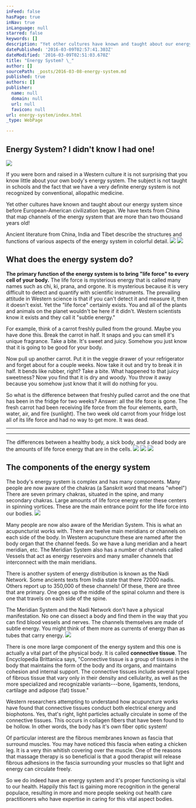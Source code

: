 ```yaml
---
inFeed: false
hasPage: true
inNav: true
inLanguage: null
starred: false
keywords: []
description: "Yet other cultures have known and taught about our energy system since before European-American civilization began. \_We have texts from China that map channels of the energy system that are more than two thousand years old!"
datePublished: '2016-03-09T02:57:41.303Z'
dateModified: '2016-03-09T02:51:03.670Z'
title: "Energy System? \_"
author: []
sourcePath: _posts/2016-03-08-energy-system.md
published: true
authors: []
publisher:
  name: null
  domain: null
  url: null
  favicon: null
url: energy-system/index.html
_type: WebPage

---
```

## Energy System?  I didn't know I had one!
![](https://s3-us-west-2.amazonaws.com/the-grid-img/p/ec4266b443df30187553486ccc22f45a5e0c3774.jpg)

If you were born and raised in a Western culture it is not surprising that you know little about your own body's energy system.  The subject is not taught in schools and the fact that we have a very definite energy system is not recognized by conventional, allopathic medicine.

Yet other cultures have known and taught about our energy system since before European-American civilization began.  We have texts from China that map channels of the energy system that are more than two thousand years old!

Ancient literature from China, India and Tibet describe the structures and functions of various aspects of the energy system in colorful detail.
![](https://the-grid-user-content.s3-us-west-2.amazonaws.com/4c65ec02-b96f-478d-ab6f-82b8a0b44c72.jpg)
![](https://s3-us-west-2.amazonaws.com/the-grid-img/p/087943068869ce77ac3814c044e8d8572a6cbe2d.jpg)

## What does the energy system do?

**The primary function of the energy system is to bring "life force" to every cell of your body.** The life force is mysterious energy that is called many names such as chi, ki, prana, and orgone.  It is mysterious because it is very difficult to detect and quantify with scientific instruments.  The prevailing attitude in Western science is that if you can't detect it and measure it, then it doesn't exist.  Yet the "life force" certainly exists.  You and all of the plants and animals on the planet wouldn't be here if it didn't.  Western scientists know it exists and they call it "subtle energy." 

For example, think of a carrot freshly pulled from the ground.  Maybe you have done this.  Break the carrot in half.  It snaps and you can smell it's unique fragrance.  Take a bite.  It's sweet and juicy.  Somehow you just know that it is going to be good for your body.

Now pull up another carrot.  Put it in the veggie drawer of your refrigerator and forget about for a couple weeks.  Now take it out and try to break it in half.  It bends like rubber, right?  Take a bite.  What happened to that juicy sweetness?  Now you find that it is dry and woody.   You throw it away because you somehow just know that it will do nothing for you.

So what is the difference between that freshly pulled carrot and the one that has been in the fridge for two weeks?  Answer: all the life force is gone.  The fresh carrot had been receiving life force from the four elements, earth, water, air, and fire (sunlight).  The two week old carrot from your fridge lost all of its life force and had no way to get more.  It was dead.

****

****

The differences between a healthy body, a sick body, and a dead body are the amounts of life force energy that are in the cells.
![](https://the-grid-user-content.s3-us-west-2.amazonaws.com/5cc84eef-f38c-4398-8c22-6ea52249ff20.jpg)
![](https://s3-us-west-2.amazonaws.com/the-grid-img/p/b42bc8e21ed44cc1011ae29a4939f5afb3720ef9.jpg)
![](https://the-grid-user-content.s3-us-west-2.amazonaws.com/0e1b5937-3e3d-42a6-80ee-a4ee91911a08.jpg)

## The components of the energy system

The body's energy system is complex and has many components.  Many people are now aware of the chakras (a Sanskrit word that means "wheel")  There are seven primary chakras, situated in the spine, and many secondary chakras.  Large amounts of life force energy enter these centers in spinning vortices.  These are the main entrance point for the life force into our bodies.
![](https://the-grid-user-content.s3-us-west-2.amazonaws.com/b669cd90-21c7-4e58-8e45-87a2741018cc.jpg)

Many people are now also aware of the Meridian System.  This is what an acupuncturist works with.  There are twelve main meridians or channels on each side of the body.  In Western acupuncture these are named after the body organ that the channel feeds.  So we have a lung meridian and a heart meridian, etc.  The Meridian System also has a number of channels called Vessels that act as energy reservoirs and many smaller channels that interconnect with the main meridians. 

There is another system of energy distribution is known as the Nadi Network.  Some ancients texts from India state that there 72000 nadis.  Others report up to 350,000 of these channels!  Of these, there are three that are primary.  One goes up the middle of the spinal column and there is one that travels on each side of the spine.

The Meridian System and the Nadi Network don't have a physical manifestation.  No one can dissect a body and find them in the way that you can find blood vessels and nerves.  The channels themselves are made of subtle energy.  You might think of them more as currents of energy than as tubes that carry energy.
![](https://the-grid-user-content.s3-us-west-2.amazonaws.com/60c61d52-94c9-42ff-8740-e9c6dc58b315.jpg)

There is one more large component of the energy system and this one is actually a vital part of the physical body.  It is called **connective tissue**.  The Encyclopedia Brittanica says, "Connective tissue is a group of tissues in the body that maintains the form of the body and its organs, and maintains cohesion and internal support.  The connective tissues include several types of fibrous tissue that vary only in their density and cellularity, as well as the more specialized and recognizable variants---bone, ligaments, tendons, cartilage and adipose (fat) tissue."

Western researchers attempting to understand how acupuncture works have found that connective tissues conduct both electrical energy and biophotons.  Yes, that's right, light particles actually circulate in some of the connective tissues.  This occurs in collagen fibers that have been found to be hollow.  In other words, the body has it's own fiber optic system!

Of particular interest are the fibrous membranes known as fascia that surround muscles.  You may have noticed this fascia when eating a chicken leg.  It is a very thin whitish covering over the muscle.  One of the reasons that massage therapy is so beneficial is that a good therapist will release fibrous adhesions in the fascia surrounding your muscles so that light and energy can circulate freely.

So we do indeed have an energy system and it's proper functioning is vital to our health.  Happily this fact is gaining more recognition in the general populace, resulting in more and more people seeking out health care practitioners who have expertise in caring for this vital aspect bodies.